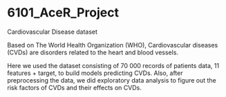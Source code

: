 # 6101_AceR_Project

Cardiovascular Disease dataset

Based on The World Health Organization (WHO), Cardiovascular diseases (CVDs) are disorders related to the heart and blood vessels. 

Here we used the dataset consisting of 70 000 records of patients data, 11 features + target, to build models predicting CVDs. Also, after preprocessing the data, we did exploratory data analysis to figure out the risk factors of CVDs and their effects on CVDs.
